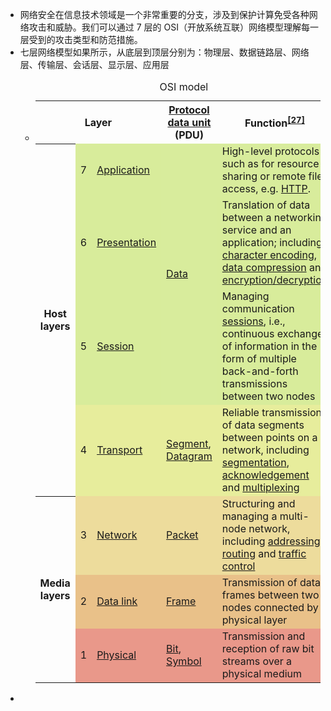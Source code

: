 - 网络安全在信息技术领域是一个非常重要的分支，涉及到保护计算免受各种网络攻击和威胁。我们可以通过 7 层的 OSI（开放系统互联）网络模型理解每一层受到的攻击类型和防范措施。
- 七层网络模型如果所示，从底层到顶层分别为：物理层、数据链路层、网络层、传输层、会话层、显示层、应用层
	- <table class="wikitable" style="margin: 1em auto 1em auto;border">
	  <caption>OSI model
	  </caption>
	  <tbody><tr>
	  <th colspan="3">Layer
	  </th>
	  <th><a href="/wiki/Protocol_data_unit" title="Protocol data unit">Protocol data unit</a> (PDU)
	  </th>
	  <th>Function<sup id="cite_ref-27" class="reference"><a href="#cite_note-27">[27]</a></sup>
	  </th></tr>
	  <tr>
	  <th rowspan="4">Host<br>layers
	  </th>
	  <td style="background:#d8ec9b;">7
	  </td>
	  <td style="background:#d8ec9b;"><a href="/wiki/Application_layer" title="Application layer">Application</a>
	  </td>
	  <td style="background:#d8ec9c;" rowspan="3"><a href="/wiki/Data_(computing)" class="mw-redirect" title="Data (computing)">Data</a>
	  </td>
	  <td style="background:#d8ec9c;">High-level protocols such as for resource sharing or remote file access, e.g. <a href="/wiki/Hypertext_Transfer_Protocol" class="mw-redirect" title="Hypertext Transfer Protocol">HTTP</a>.
	  </td></tr>
	  <tr>
	  <td style="background:#d8ec9b;">6
	  </td>
	  <td style="background:#d8ec9b;"><a href="/wiki/Presentation_layer" title="Presentation layer">Presentation</a>
	  </td>
	  <td style="background:#d8ec9b;">Translation of data between a networking service and an application; including <a href="/wiki/Character_encoding" title="Character encoding">character encoding</a>, <a href="/wiki/Data_compression" title="Data compression">data compression</a> and <a href="/wiki/Encryption" title="Encryption">encryption/decryption</a>
	  </td></tr>
	  <tr>
	  <td style="background:#d8ec9b;">5
	  </td>
	  <td style="background:#d8ec9b;"><a href="/wiki/Session_layer" title="Session layer">Session</a>
	  </td>
	  <td style="background:#d8ec9b;">Managing communication <a href="/wiki/Session_(computer_science)" title="Session (computer science)">sessions</a>, i.e., continuous exchange of information in the form of multiple back-and-forth transmissions between two nodes
	  </td></tr>
	  <tr>
	  <td style="background:#e7ed9c;">4
	  </td>
	  <td style="background:#e7ed9c;"><a href="/wiki/Transport_layer" title="Transport layer">Transport</a>
	  </td>
	  <td style="background:#e7ed9c;"><a href="/wiki/Packet_segmentation" title="Packet segmentation">Segment</a>, <a href="/wiki/Datagram" title="Datagram">Datagram</a>
	  </td>
	  <td style="background:#e7ed9c;">Reliable transmission of data segments between points on a network, including <a href="/wiki/Packet_segmentation" title="Packet segmentation">segmentation</a>, <a href="/wiki/Acknowledgement_(data_networks)" title="Acknowledgement (data networks)">acknowledgement</a> and <a href="/wiki/Multiplexing" title="Multiplexing">multiplexing</a>
	  </td></tr>
	  <tr>
	  <th rowspan="3">Media<br>layers
	  </th>
	  <td style="background:#eddc9c;">3
	  </td>
	  <td style="background:#eddc9c;"><a href="/wiki/Network_layer" title="Network layer">Network</a>
	  </td>
	  <td style="background:#eddc9c;"><a href="/wiki/Network_packet" title="Network packet">Packet</a>
	  </td>
	  <td style="background:#eddc9c;">Structuring and managing a multi-node network, including <a href="/wiki/Address_space" title="Address space">addressing</a>, <a href="/wiki/Routing" title="Routing">routing</a> and <a href="/wiki/Network_traffic_control" title="Network traffic control">traffic control</a>
	  </td></tr>
	  <tr>
	  <td style="background:#e9c189;">2
	  </td>
	  <td style="background:#e9c189;"><a href="/wiki/Data_link_layer" title="Data link layer">Data link</a>
	  </td>
	  <td style="background:#e9c189;"><a href="/wiki/Frame_(networking)" title="Frame (networking)">Frame</a>
	  </td>
	  <td style="background:#e9c189;">Transmission of data frames between two nodes connected by a physical layer
	  </td></tr>
	  <tr>
	  <td style="background:#e9988a;">1
	  </td>
	  <td style="background:#e9988a;"><a href="/wiki/Physical_layer" title="Physical layer">Physical</a>
	  </td>
	  <td style="background:#e9988a;"><a href="/wiki/Bit" title="Bit">Bit</a>, <a href="/wiki/Symbol_rate#Symbols" title="Symbol rate">Symbol</a>
	  </td>
	  <td style="background:#e9988a;">Transmission and reception of raw bit streams over a physical medium
	  </td></tr></tbody></table>
-